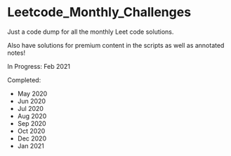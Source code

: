 # Leetcode_Monthly_Challenges
Just a code dump for all the monthly Leet code solutions. 

Also have solutions for premium content in the scripts as well as annotated notes!

In Progress:
Feb 2021

Completed:
* May 2020
* Jun 2020
* Jul 2020
* Aug 2020
* Sep 2020
* Oct 2020
* Dec 2020
* Jan 2021
